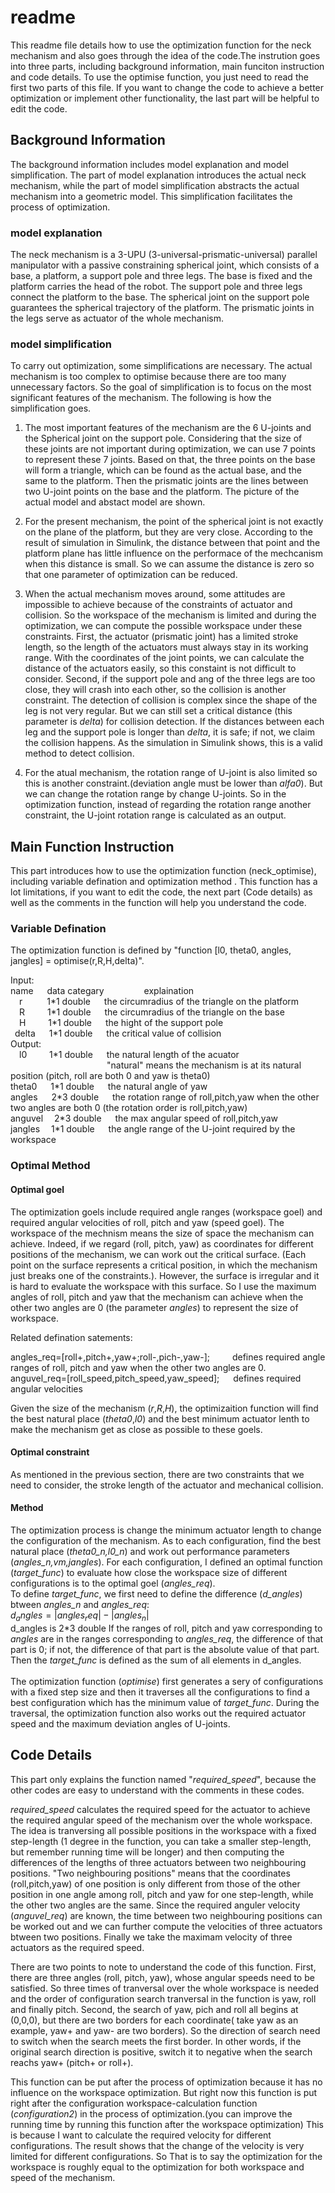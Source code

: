 readme
======
This readme file details how to use the optimization function for the neck mechanism and also goes through the idea of the code.The instrution goes into three parts, including background information, main funciton instruction and code details. To use the optimise function, you just need to read the first two parts of this file. If you want to change the code to achieve a better optimization or implement other functionality, the last part will be helpful to edit the code. </br>

## Background Information
The background information includes model explanation and model simplification. The part of model explanation introduces the actual neck mechanism, while the part of model simplification abstracts the actual mechanism into a geometric model. This simplification facilitates the  process of optimization.</br>

### model explanation
The neck mechanism is a 3-UPU (3-universal-prismatic-universal) parallel manipulator with a passive constraining spherical joint, which consists of a base, a platform, a support pole and three legs. The base is fixed and the platform carries the head of the robot. The support pole and three legs connect the platform to the base. The spherical joint on the support pole guarantees the spherical trajectory of the platform. The prismatic joints in the legs serve as actuator of the whole mechanism.</br>

### model simplification
To carry out optimization, some simplifications are necessary. The actual mechanism is too complex to optimise because there are too many unnecessary factors. So the goal of simplification is to focus on the most significant features of the mechanism. The following is how the simplification goes.

1. The most important features of the mechanism are the 6 U-joints and the Spherical joint on the support pole. Considering that the size of these joints are not important during optimization, we can use 7 points to represent these 7 joints. Based on that, the three points on the base will form a triangle, which can be found as the actual base, and the same to the platform. Then the prismatic joints are the lines between two U-joint points on the base and the platform. The picture of the actual model and abstact model are shown. </br>

2. For the present mechanism, the point of the spherical joint is not exactly on the plane of the platform, but they are very close. According to the result of simulation in Simulink, the distance between that point and the platform plane has little influence on the performace of the mechcanism when this distance is small. So we can assume the distance is zero so that one parameter of optimization can be reduced.</br>

3. When the actual mechanism moves around, some attitudes are impossible to achieve because of the constraints of actuator and collision. So the workspace of the mechanism is limited and during the optimization, we can compute the possible workspace under these constraints. First, the actuator (prismatic joint) has a limited stroke length, so the length of the actuators must always stay in its working range. With the coordinates of the joint points, we can calculate the distance of the actuators easily, so this constaint is not difficult to consider. Second, if the support pole and ang of the three legs are too close, they will crash into each other, so the collision is another constraint. The detection of collision is complex since the shape of the leg is not very regular. But we can still set a critical distance (this parameter is *delta*) for collision detection. If the distances between each leg and the support pole is longer than *delta*, it is safe; if not, we claim the collision happens. As the simulation in Simulink shows, this is a valid method to detect collision.</br>

4. For the atual mechanism, the rotation range of U-joint is also limited so this is another constraint.(deviation angle must be lower than *alfa0*). But we can change the rotation range by change U-joints. So in the optimization function, instead of regarding the rotation range another constraint, the U-joint rotation range is calculated as an output.</br>

## Main Function Instruction
This part introduces how to use the optimization function (neck_optimise), including variable defination and optimization method . This function has a lot limitations, if you want to edit the code, the next part (Code details) as well as the comments in the function will help you understand the code.</br>

### Variable Defination
The optimization function is defined by "function \[l0, theta0, angles, jangles] = optimise(r,R,H,delta)".</br>

Input:</br>
name &emsp; data categary  &emsp;&emsp;&emsp;&emsp; explaination </br>
&emsp;r&ensp;&emsp;&emsp; 1\*1 double &emsp; the circumradius of the triangle on the platform</br>
&emsp;R &emsp;&emsp; 1\*1 double &emsp; the circumradius of the triangle on the base</br>
&emsp;H &emsp;&emsp; 1\*1 double &emsp; the hight of the support pole</br>
&ensp;delta &emsp; 1\*1 double &emsp; the critical value of collision</br>
Output:</br>
&emsp;l0 &emsp;&emsp; 1\*1 double &emsp; the natural length of the acuator </br>
&emsp;&emsp;&emsp;&emsp;&emsp;&emsp;&emsp;&emsp;&emsp;&emsp;&emsp;"natural" means the mechanism is at its natural position (pitch, roll are both 0 and yaw is theta0)</br>
theta0 &emsp; 1\*1 double &emsp; the natural angle of yaw </br>
angles &emsp; 2\*3 double &emsp; the rotation range of roll,pitch,yaw when the other two angles are both 0 (the rotation order is roll,pitch,yaw)</br>
anguvel &emsp;2\*3 double &emsp; the max angular speed of roll,pitch,yaw</br>
jangles &emsp;1\*1 double &emsp; the angle range of the U-joint required by the workspace</br>

### Optimal Method
#### Optimal goel
The optimization goels include required angle ranges (workspace goel) and required angular velocities of roll, pitch and yaw (speed goel). The workspace of the mechnism means the size of space the mechanism can achieve. Indeed, if we regard (roll, pitch, yaw) as coordinates for different positions of the mechanism, we can work out the critical surface. (Each point on the surface represents a critical position, in which the mechanism just breaks one of the constraints.). However, the surface is irregular and it is hard to evaluate the workspace with this surface. So I use the maximum angles of roll, pitch and yaw that the mechanism can achieve when the other two angles are 0 (the parameter *angles*) to represent the size of workspace.</br>

Related defination satements:</br>

angles_req=\[roll+,pitch+,yaw+;roll-,pich-,yaw-]; &emsp;&emsp; defines required angle ranges of roll, pitch and yaw when the other two angles are 0.</br>
anguvel_req=\[roll_speed,pitch_speed,yaw_speed]; &emsp; defines required angular velocities</br>

Given the size of the mechanism (*r*,*R*,*H*), the optimizaition function will find the best natural place (*theta0*,*l0*) and the best minimum actuator lenth to make the mechanism get as close as possible to these goels.</br>

#### Optimal constraint
As mentioned in the previous section, there are two constraints that we need to consider, the stroke length of the actuator and mechanical collision.</br> 

#### Method
The optimization process is change the minimum actuator length to change the configuration of the mechanism. As to each configuration, find the best natural place (*theta0_n,l0_n*) and work out performance parameters (*angles_n,vm,jangles*).
For each configuration, I defined an optimal function (*target_func*) to evaluate how close the workspace size of different configurations is to the optimal goel (*angles_req*).</br>
To define *target_func*, we first need to define the difference (*d_angles*) btween *angles_n* and *angles_req*: </br>
$d_angles=\left|angles_req\right|-\left|angles_n\right|$ </br>       d_angles is 2\*3 double
If the ranges of roll, pitch and yaw corresponding to *angles* are in the ranges corresponding to *angles_req*, the difference of that part is 0; if not, the difference of that part is the absolute value of that part. </br>
Then the *target_func* is defined as the sum of all elements in d_angles.</br>
</br>
The optimization function (*optimise*) first generates a sery of configurations with a fixed step size and then it traverses all the configurations to find a best configuration which has the minimum value of *target_func*. During the traversal, the optimization function also works out the required actuator speed and the maximum deviation angles of U-joints. 

## Code Details

This part only explains the function named "*required_speed*", because the other codes are easy to understand with the comments in these codes.</br>

*required_speed* calculates the required speed for the actuator to achieve the required angular speed of the mechanism over the whole workspace. The idea is tranversing all possible positions in the workspace with a fixed step-length (1 degree in the function, you can take a smaller step-length, but remember running time will be longer) and then computing the differences of the lengths of three actuators between two neighbouring positions. "Two neighbouring positions" means that the coordinates (roll,pitch,yaw) of one position is only different from those of the other position in one angle among roll, pitch and yaw for one step-length, while the other two angles are the same. Since the required anguler velocity (*anguvel_req*) are known, the time between two neighbouring positions can be worked out and we can further compute the velocities of three actuators btween two positions. Finally we take the maximam velocity of three actuators as the required speed.</br>

There are two points to note to understand the code of this function. First, there are three angles (roll, pitch, yaw), whose angular speeds need to be satisfied. So three times of tranversal over the whole workspace is needed and the order of configuration search tranversal in the function is yaw, roll and finally pitch.  Second, the search of yaw, pich and roll all begins at (0,0,0), but there are two borders for each coordinate( take yaw as an example, yaw+ and yaw- are two borders). So the direction of search need to switch when the search meets the first border. In other words, if the original search direction is positive, switch it to negative when the search reachs yaw+ (pitch+ or roll+). 

This function can be put after the process of optimization because it has no influence on the workspace optimization. But right now this function is put right after the configuration workspace-calculation function (*configuration2*) in the process of optimization.(you can improve the running time by running this function after the workspace optimization) This is because I want to calculate the required velocity for different configurations. The result shows that the change of the velocity is very limited for different configurations. So That is to say the optimization for the workspace is roughly equal to the optimization for both workspace and speed of the mechanism.</br>
